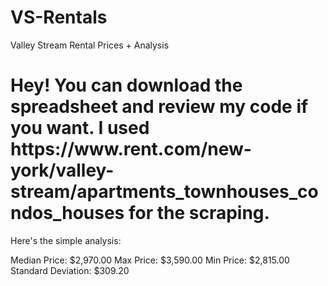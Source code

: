# VS-Rentals
Valley Stream Rental Prices + Analysis 
<h1> Hey! You can download the spreadsheet and review my code if you want. I used https://www.rent.com/new-york/valley-stream/apartments_townhouses_condos_houses for the scraping. </h1>
Here's the simple analysis: 

Median Price: $2,970.00
Max Price: $3,590.00
Min Price: $2,815.00
Standard Deviation: $309.20


